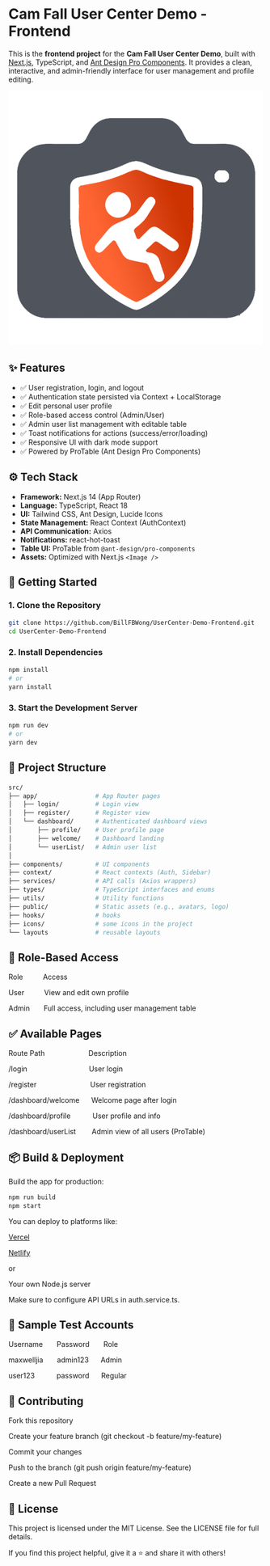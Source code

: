 # Cam Fall User Center Demo - Frontend

This is the **frontend project** for the **Cam Fall User Center Demo**, built with [Next.js](https://nextjs.org/), TypeScript, and [Ant Design Pro Components](https://procomponents.ant.design/). It provides a clean, interactive, and admin-friendly interface for user management and profile editing.

![Cam Fall Logo](./public/cam_fall.png)



## ✨ Features

- ✅ User registration, login, and logout  
- ✅ Authentication state persisted via Context + LocalStorage  
- ✅ Edit personal user profile  
- ✅ Role-based access control (Admin/User)  
- ✅ Admin user list management with editable table  
- ✅ Toast notifications for actions (success/error/loading)  
- ✅ Responsive UI with dark mode support  
- ✅ Powered by ProTable (Ant Design Pro Components)



## ⚙️ Tech Stack

- **Framework:** Next.js 14 (App Router)  
- **Language:** TypeScript, React 18  
- **UI:** Tailwind CSS, Ant Design, Lucide Icons  
- **State Management:** React Context (AuthContext)  
- **API Communication:** Axios  
- **Notifications:** react-hot-toast  
- **Table UI:** ProTable from `@ant-design/pro-components`  
- **Assets:** Optimized with Next.js `<Image />`  



## 🚀 Getting Started

### 1. Clone the Repository

```bash
git clone https://github.com/BillFBWong/UserCenter-Demo-Frontend.git
cd UserCenter-Demo-Frontend
```
### 2. Install Dependencies
```bash
npm install
# or
yarn install
```

### 3. Start the Development Server
```bash
npm run dev
# or
yarn dev
```


## 📁 Project Structure
```bash
src/
├── app/                # App Router pages
│   ├── login/          # Login view
│   ├── register/       # Register view
│   └── dashboard/      # Authenticated dashboard views
│       ├── profile/    # User profile page
│       ├── welcome/    # Dashboard landing
│       └── userList/   # Admin user list
│
├── components/         # UI components
├── context/            # React contexts (Auth, Sidebar)
├── services/           # API calls (Axios wrappers)
├── types/              # TypeScript interfaces and enums
├── utils/              # Utility functions
├── public/             # Static assets (e.g., avatars, logo)
├── hooks/              # hooks
├── icons/              # some icons in the project
└── layouts             # reusable layouts
```


## 🔐 Role-Based Access

Role&nbsp; &nbsp;&nbsp;&nbsp;&nbsp;&nbsp;&nbsp;&nbsp;&nbsp;Access

User&nbsp;&nbsp;&nbsp;&nbsp;&nbsp;&nbsp;&nbsp;&nbsp;&nbsp;&nbsp;View and edit own profile

Admin &nbsp;&nbsp;&nbsp;&nbsp;&nbsp;	Full access, including user management table


## ✅ Available Pages

Route Path &nbsp;&nbsp;&nbsp;&nbsp;&nbsp;&nbsp;&nbsp;&nbsp;&nbsp;&nbsp;&nbsp;&nbsp;&nbsp;&nbsp;&nbsp;&nbsp;&nbsp;&nbsp;&nbsp;&nbsp;	       Description

/login	&nbsp;&nbsp;&nbsp;&nbsp;&nbsp;&nbsp;&nbsp;&nbsp;&nbsp;&nbsp;&nbsp;&nbsp;&nbsp;&nbsp;&nbsp;&nbsp;&nbsp;&nbsp;&nbsp;&nbsp;&nbsp;&nbsp;&nbsp;&nbsp;&nbsp;&nbsp;&nbsp;&nbsp;&nbsp;                User login

/register &nbsp;&nbsp;&nbsp;&nbsp;&nbsp;&nbsp;&nbsp;&nbsp;&nbsp;&nbsp;&nbsp;&nbsp;&nbsp;&nbsp;&nbsp;&nbsp;&nbsp;&nbsp;&nbsp;&nbsp;&nbsp;&nbsp;&nbsp;&nbsp;&nbsp;	        User registration

/dashboard/welcome &nbsp;&nbsp;&nbsp;&nbsp;	Welcome page after login

/dashboard/profile &nbsp;&nbsp;&nbsp;&nbsp;&nbsp;&nbsp;&nbsp;&nbsp;&nbsp;	User profile and info

/dashboard/userList &nbsp;&nbsp;&nbsp;&nbsp;&nbsp;&nbsp;	Admin view of all users (ProTable)



## 📦 Build & Deployment
Build the app for production:

```bash
npm run build
npm start
```

You can deploy to platforms like:

[Vercel](https://vercel.com)

[Netlify](https://www.heroku.com/)

or

Your own Node.js server

Make sure to configure API URLs in auth.service.ts.



## 🧪 Sample Test Accounts

Username	&nbsp;&nbsp;&nbsp;&nbsp;&nbsp;     Password	 &nbsp;&nbsp;&nbsp;&nbsp;&nbsp;   Role

maxwelljia	&nbsp;&nbsp;&nbsp;&nbsp;&nbsp;    admin123	&nbsp;&nbsp;&nbsp;&nbsp;    Admin

user123	 &nbsp;&nbsp;&nbsp;&nbsp;&nbsp;&nbsp;&nbsp;&nbsp;&nbsp;      password	&nbsp;&nbsp;&nbsp;&nbsp;    Regular



## 🤝 Contributing
Fork this repository

Create your feature branch (git checkout -b feature/my-feature)

Commit your changes

Push to the branch (git push origin feature/my-feature)

Create a new Pull Request



## 📄 License
This project is licensed under the MIT License.
See the LICENSE file for full details.

If you find this project helpful, give it a ⭐ and share it with others!
